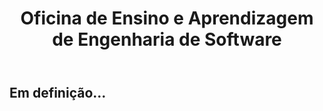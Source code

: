 ﻿---
layout: page-fullwidth
title: "Oficina de Ensino e Aprendizagem de Engenharia de Software"
subheadline: ""
permalink: "/oficina_ensino/"
header:
   image_fullwidth: banner_eres2020.png
---

<h2>Em definição...</h2>
<br>

<div class="row t30">	
	<img src="{{ site.urlimg }}education.jpg" alt="" align="center">
</div><!-- /.row -->

<div class="row t30">	
	<img src="{{ site.urlimg }}promocao_apoio_logos.png" alt="" align="center">
</div><!-- /.row -->